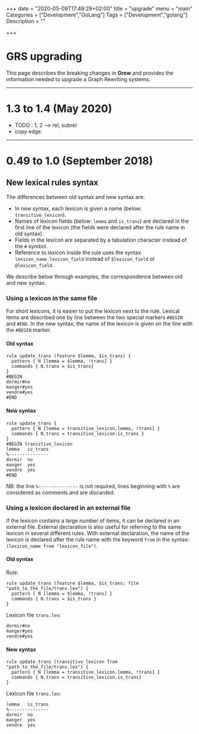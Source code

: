 +++
date = "2020-05-09T17:49:29+02:00"
title = "upgrade"
menu = "main"
Categories = ["Development","GoLang"]
Tags = ["Development","golang"]
Description = ""

+++

# GRS upgrading

This page describes the breaking changes in **Grew** and provides the information needed to upgrade a Graph Rewriting systems.

---

# 1.3 to 1.4 (May 2020)

  * TODO : 1, 2 --> rel, subrel
  * copy edge.

---

# 0.49 to 1.0 (September 2018)

## New lexical rules syntax

The differences between old syntax and new syntax are:

 * In new syntax, each lexicon is given a name (below: `transitive_lexicon`).
 * Names of lexicon fields (below: `lemma` and `is_trans`) are declared in the first line of the lexicon (the fields were declared after the rule name in old syntax).
 * Fields in the lexicon are separated by a tabulation character instead of the `#` symbol.
 * Reference to lexicon inside the rule uses the syntax `lexicon_name.lexicon_field` instead of `$lexicon_field` or `@lexicon_field`.

We describe below through examples, the correspondence between old and new syntax.

### Using a lexicon in the same file
For short lexicons, it is easier to put the lexicon next to the rule.
Lexical items are described one by line between the two special markers `#BEGIN` and `#END`.
In the new syntax, the name of the lexicon is given on the line with the `#BEGIN` marker.

#### Old syntax
```grew
rule update_trans (feature $lemma, $is_trans) {
  pattern { N [lemma = $lemma, !trans] }
  commands { N.trans = $is_trans}
}
#BEGIN
dormir#no
manger#yes
vendre#yes
#END
```

#### New syntax
```grew
rule update_trans {
  pattern { N [lemma = transitive_lexicon.lemma, !trans] }
  commands { N.trans = transitive_lexicon.is_trans }
}
#BEGIN transitive_lexicon
lemma	is_trans
%---------------
dormir	no
manger	yes
vendre	yes
#END
```

NB: the line `%---------------` is not required, lines beginning with `%` are considered as comments and are discarded.

### Using a lexicon declared in an external file
If the lexicon contains a large number of items, it can be declared in an external file.
External declaration is also useful for referring to the same lexicon in several different rules.
With external declaration, the name of the lexicon is declared after the rule name with the keyword `from` in the syntax: `(lexicon_name from "lexicon_file")`.

#### Old syntax

Rule:
```grew
rule update_trans (feature $lemma, $is_trans; file "path_to_the_file/trans.lex") {
  pattern { N [lemma = $lemma, !trans] }
  commands { N.trans = $is_trans }
}
```

Lexicon file `trans.lex`:
```
dormir#no
manger#yes
vendre#yes
```


#### New syntax
```grew
rule update_trans (transitive_lexicon from "path_to_the_file/trans.lex") {
  pattern { N [lemma = transitive_lexicon.lemma, !trans] }
  commands { N.trans = transitive_lexicon.is_trans}
}
```

Lexicon file `trans.lex`:
```
lemma	is_trans
%---------------
dormir	no
manger	yes
vendre	yes
```
